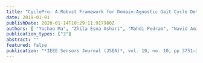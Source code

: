 ```yaml
---
title: "CyclePro: A Robust Framework for Domain-Agnostic Gait Cycle Detection"
date: 2019-01-01
publishDate: 2020-01-14T10:29:11.917980Z
authors: [ "Yuchao Ma", "Zhila Esna Ashari", "Mahdi Pedram", "Navid Amini", "Daniel Tarquinio", "Kouros Nouri-Mahdavi", "Mohammad Pourhomayoun", "Robert Catena", "Hassan Ghasemzadeh"]
publication_types: ["2"]
abstract: ""
featured: false
publication: "*IEEE Sensors Journal (JSEN)*, vol. 19, no. 10, pp 3751–3762, May 2019"
---
```


